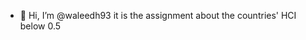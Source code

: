 - 👋 Hi, I’m @waleedh93
it is the assignment about the countries' HCI below 0.5

<!---
waleedh93/waleedh93 is a ✨ special ✨ repository because its `README.md` (this file) appears on your GitHub profile.
You can click the Preview link to take a look at your changes.
--->
